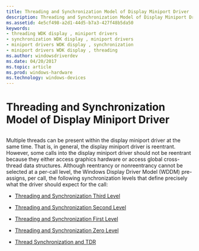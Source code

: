 ```yaml
---
title: Threading and Synchronization Model of Display Miniport Driver
description: Threading and Synchronization Model of Display Miniport Driver
ms.assetid: 4e5cf498-a2d1-44d5-b7a3-427f48b5da50
keywords:
- threading WDK display , miniport drivers
- synchronization WDK display , miniport drivers
- miniport drivers WDK display , synchronization
- miniport drivers WDK display , threading
ms.author: windowsdriverdev
ms.date: 04/20/2017
ms.topic: article
ms.prod: windows-hardware
ms.technology: windows-devices
---
```


# Threading and Synchronization Model of Display Miniport Driver


## <span id="ddk_thread_model_of_video_miniport_driver_gg"></span><span id="DDK_THREAD_MODEL_OF_VIDEO_MINIPORT_DRIVER_GG"></span>


Multiple threads can be present within the display miniport driver at the same time. That is, in general, the display miniport driver is reentrant. However, some calls into the display miniport driver should not be reentrant because they either access graphics hardware or access global cross-thread data structures. Although reentrancy or nonreentrancy cannot be selected at a per-call level, the Windows Display Driver Model (WDDM) pre-assigns, per call, the following synchronization levels that define precisely what the driver should expect for the call:

-   [Threading and Synchronization Third Level](threading-and-synchronization-third-level.md)

-   [Threading and Synchronization Second Level](threading-and-synchronization-second-level.md)

-   [Threading and Synchronization First Level](threading-and-synchronization-first-level.md)

-   [Threading and Synchronization Zero Level](threading-and-synchronization-zero-level.md)

-   [Thread Synchronization and TDR](thread-synchronization-and-tdr.md)

 

 





